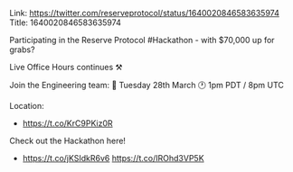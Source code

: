 Link:  https://twitter.com/reserveprotocol/status/1640020846583635974
Title: 1640020846583635974

Participating in the Reserve Protocol #Hackathon - with $70,000 up for grabs?

Live Office Hours continues ⚒️

Join the Engineering team:
📅 Tuesday 28th March
🕐 1pm PDT / 8pm UTC

Location:
- https://t.co/KrC9PKiz0R

Check out the Hackathon here!
- https://t.co/jKSIdkR6v6 https://t.co/IROhd3VP5K